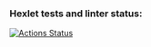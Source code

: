### Hexlet tests and linter status:
[![Actions Status](https://github.com/lapaduga/php-project-48/actions/workflows/hexlet-check.yml/badge.svg)](https://github.com/lapaduga/php-project-48/actions)